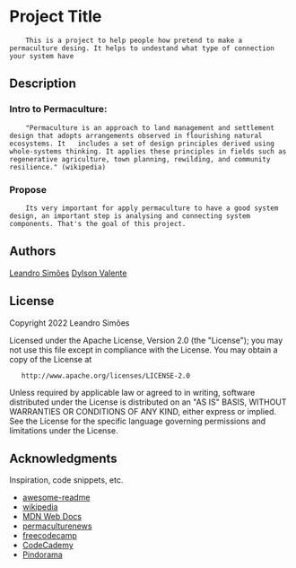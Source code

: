 # Project Title

        This is a project to help people how pretend to make a permaculture desing. It helps to undestand what type of connection your system have

## Description

### Intro to Permaculture:
        
        "Permaculture is an approach to land management and settlement design that adopts arrangements observed in flourishing natural ecosystems. It   includes a set of design principles derived using whole-systems thinking. It applies these principles in fields such as regenerative agriculture, town planning, rewilding, and community resilience." (wikipedia)

### Propose

        Its very important for apply permaculture to have a good system design, an important step is analysing and connecting system components. That's the goal of this project.

## Authors

[Leandro Simões](https://github.com/Leandr0SmS)
[Dylson Valente](https://github.com/n370)

## License

   Copyright 2022 Leandro Simões

   Licensed under the Apache License, Version 2.0 (the "License");
   you may not use this file except in compliance with the License.
   You may obtain a copy of the License at

       http://www.apache.org/licenses/LICENSE-2.0

   Unless required by applicable law or agreed to in writing, software
   distributed under the License is distributed on an "AS IS" BASIS,
   WITHOUT WARRANTIES OR CONDITIONS OF ANY KIND, either express or implied.
   See the License for the specific language governing permissions and
   limitations under the License.


## Acknowledgments

Inspiration, code snippets, etc.
* [awesome-readme](https://github.com/matiassingers/awesome-readme)
* [wikipedia](https://en.wikipedia.org/wiki/Permaculture)
* [MDN Web Docs](https://developer.mozilla.org/)
* [permaculturenews](https://www.permaculturenews.org/)
* [freecodecamp](https://www.freecodecamp.org/)
* [CodeCademy](https://www.codecademy.com/)
* [Pindorama](https://pindorama.org.br/)